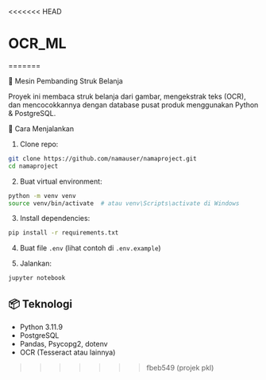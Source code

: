 <<<<<<< HEAD
# OCR_ML
=======

🧾 Mesin Pembanding Struk Belanja

Proyek ini membaca struk belanja dari gambar, mengekstrak teks (OCR), dan mencocokkannya dengan database pusat produk menggunakan Python & PostgreSQL.

 🚀 Cara Menjalankan

1. Clone repo:
```bash
git clone https://github.com/namauser/namaproject.git
cd namaproject
```

2. Buat virtual environment:
```bash
python -m venv venv
source venv/bin/activate  # atau venv\Scripts\activate di Windows
```

3. Install dependencies:
```bash
pip install -r requirements.txt
```

4. Buat file `.env` (lihat contoh di `.env.example`)

5. Jalankan:
```bash
jupyter notebook
```

## 📦 Teknologi
- Python 3.11.9
- PostgreSQL
- Pandas, Psycopg2, dotenv
- OCR (Tesseract atau lainnya)
>>>>>>> fbeb549 (projek pkl)
